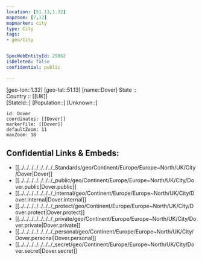 ```yaml
---
location: [51.13,1.32] 
mapzoom: [7,12] 
mapmarker: city 
type: City
tags:
- geo/City


SpocWebEntityId: 29862
isDeleted: false
confidential: public

---
```

[geo-lon::1.32] 
[geo-lat::51.13] 
[name::Dover] 
State ::  
Country :: [[UK]]  
[StateId::] 
[Population::] 
[Unknown::] 


```leaflet
id: Dover
coordinates: [[Dover]] 
markerFile: [[Dover]] 
defaultZoom: 11 
maxZoom: 18
```


## Confidential Links & Embeds: 
- [[../../../../../../../_Standards/geo/Continent/Europe/Europe~North/UK/City/Dover|Dover]] 
- [[../../../../../../../_public/geo/Continent/Europe/Europe~North/UK/City/Dover.public|Dover.public]] 
- [[../../../../../../../_internal/geo/Continent/Europe/Europe~North/UK/City/Dover.internal|Dover.internal]] 
- [[../../../../../../../_protect/geo/Continent/Europe/Europe~North/UK/City/Dover.protect|Dover.protect]] 
- [[../../../../../../../_private/geo/Continent/Europe/Europe~North/UK/City/Dover.private|Dover.private]] 
- [[../../../../../../../_personal/geo/Continent/Europe/Europe~North/UK/City/Dover.personal|Dover.personal]] 
- [[../../../../../../../_secret/geo/Continent/Europe/Europe~North/UK/City/Dover.secret|Dover.secret]] 
